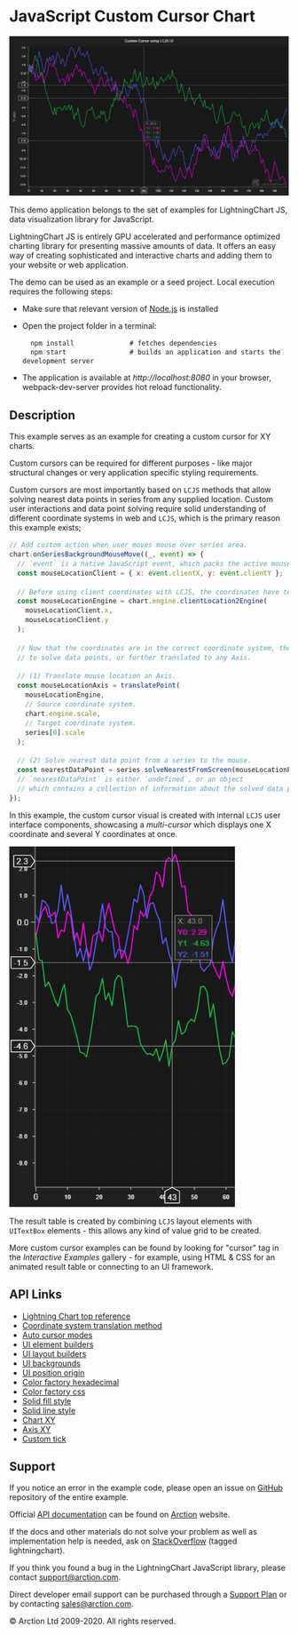 # JavaScript Custom Cursor Chart

![JavaScript Custom Cursor Chart](CustomCursor.png)

This demo application belongs to the set of examples for LightningChart JS, data visualization library for JavaScript.

LightningChart JS is entirely GPU accelerated and performance optimized charting library for presenting massive amounts of data. It offers an easy way of creating sophisticated and interactive charts and adding them to your website or web application.

The demo can be used as an example or a seed project. Local execution requires the following steps:

- Make sure that relevant version of [Node.js](https://nodejs.org/en/download/) is installed
- Open the project folder in a terminal:

        npm install              # fetches dependencies
        npm start                # builds an application and starts the development server

- The application is available at *http://localhost:8080* in your browser, webpack-dev-server provides hot reload functionality.


## Description

This example serves as an example for creating a custom cursor for XY charts.

Custom cursors can be required for different purposes - like major structural changes or very application specific styling requirements.

Custom cursors are most importantly based on `LCJS` methods that allow solving nearest data points in series from any supplied location.
Custom user interactions and data point solving require solid understanding of different coordinate systems in web and `LCJS`, which is the primary reason this example exists;

```javascript
// Add custom action when user moves mouse over series area.
chart.onSeriesBackgroundMouseMove((_, event) => {
  // `event` is a native JavaScript event, which packs the active mouse location in `clientX` and `clientY` properties.
  const mouseLocationClient = { x: event.clientX, y: event.clientY };

  // Before using client coordinates with LCJS, the coordinates have to be translated relative to the LCJS engine.
  const mouseLocationEngine = chart.engine.clientLocation2Engine(
    mouseLocationClient.x,
    mouseLocationClient.y
  );

  // Now that the coordinates are in the correct coordinate system, they can be used
  // to solve data points, or further translated to any Axis.

  // (1) Translate mouse location an Axis.
  const mouseLocationAxis = translatePoint(
    mouseLocationEngine,
    // Source coordinate system.
    chart.engine.scale,
    // Target coordinate system.
    series[0].scale
  );

  // (2) Solve nearest data point from a series to the mouse.
  const nearestDataPoint = series.solveNearestFromScreen(mouseLocationEngine);
  // `nearestDataPoint` is either `undefined`, or an object 
  // which contains a collection of information about the solved data point.
});
```

In this example, the custom cursor visual is created with internal `LCJS` user interface components, showcasing a _multi-cursor_ which displays one X coordinate and several Y coordinates at once.

![](./assets/cursor.png)

The result table is created by combining `LCJS` layout elements with `UITextBox` elements - this allows any kind of value grid to be created.

More custom cursor examples can be found by looking for "cursor" tag in the _Interactive Examples_ gallery - for example, using HTML & CSS for an animated result table or connecting to an UI framework.


## API Links

* [Lightning Chart top reference]
* [Coordinate system translation method]
* [Auto cursor modes]
* [UI element builders]
* [UI layout builders]
* [UI backgrounds]
* [UI position origin]
* [Color factory hexadecimal]
* [Color factory css]
* [Solid fill style]
* [Solid line style]
* [Chart XY]
* [Axis XY]
* [Custom tick]


## Support

If you notice an error in the example code, please open an issue on [GitHub][0] repository of the entire example.

Official [API documentation][1] can be found on [Arction][2] website.

If the docs and other materials do not solve your problem as well as implementation help is needed, ask on [StackOverflow][3] (tagged lightningchart).

If you think you found a bug in the LightningChart JavaScript library, please contact support@arction.com.

Direct developer email support can be purchased through a [Support Plan][4] or by contacting sales@arction.com.

[0]: https://github.com/Arction/
[1]: https://www.arction.com/lightningchart-js-api-documentation/
[2]: https://www.arction.com
[3]: https://stackoverflow.com/questions/tagged/lightningchart
[4]: https://www.arction.com/support-services/

© Arction Ltd 2009-2020. All rights reserved.


[Lightning Chart top reference]: https://www.arction.com/lightningchart-js-api-documentation/v3.0.1/interfaces/lightningchart.html
[Coordinate system translation method]: https://www.arction.com/lightningchart-js-api-documentation/v3.0.1/globals.html#translatepoint
[Auto cursor modes]: https://www.arction.com/lightningchart-js-api-documentation/v3.0.1/enums/autocursormodes.html
[UI element builders]: https://www.arction.com/lightningchart-js-api-documentation/v3.0.1/globals.html#uielementbuilders
[UI layout builders]: https://www.arction.com/lightningchart-js-api-documentation/v3.0.1/globals.html#uilayoutbuilders
[UI backgrounds]: https://www.arction.com/lightningchart-js-api-documentation/v3.0.1/globals.html#uibackgrounds
[UI position origin]: https://www.arction.com/lightningchart-js-api-documentation/v3.0.1/globals.html#uiorigins
[Color factory hexadecimal]: https://www.arction.com/lightningchart-js-api-documentation/v3.0.1/globals.html#colorhex
[Color factory css]: https://www.arction.com/lightningchart-js-api-documentation/v3.0.1/globals.html#colorcss
[Solid fill style]: https://www.arction.com/lightningchart-js-api-documentation/v3.0.1/classes/solidfill.html
[Solid line style]: https://www.arction.com/lightningchart-js-api-documentation/v3.0.1/classes/solidline.html
[Chart XY]: https://www.arction.com/lightningchart-js-api-documentation/v3.0.1/classes/chartxy.html
[Axis XY]: https://www.arction.com/lightningchart-js-api-documentation/v3.0.1/classes/axis.html
[Custom tick]: https://www.arction.com/lightningchart-js-api-documentation/v3.0.1/classes/customtick.html


